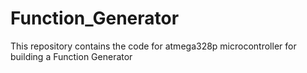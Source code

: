 # Function_Generator
This repository contains the code for atmega328p microcontroller for building a Function Generator
